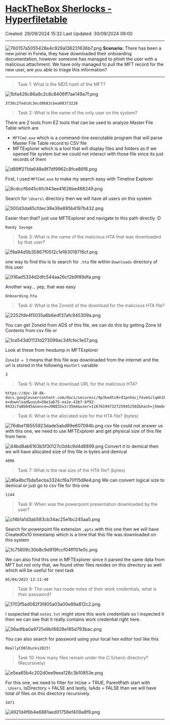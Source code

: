 # [HackTheBox Sherlocks - Hyperfiletable](https://app.hackthebox.com/sherlocks/Hyperfiletable)
Created: 29/09/2024 15:32
Last Updated: 30/09/2024 09:00
* * *
![760157a5055428e4c929a136231636b7.png](/_resources/760157a5055428e4c929a136231636b7.png)
**Scenario:**
There has been a new joiner in Forela, they have downloaded their onboarding documentation, however someone has managed to phish the user with a malicious attachment. We have only managed to pull the MFT record for the new user, are you able to triage this information?

* * *
>Task 1: What is the MD5 hash of the MFT?

![1bfa426c86a9c2c8c8406ff7ae149a7f.png](/_resources/1bfa426c86a9c2c8c8406ff7ae149a7f.png)
```
3730c2fedcdc3ecd9b83cbea08373226
```

>Task 2: What is the name of the only user on the system?

There are 2 tools from EZ tools that can be used to analyze Master File Table which are
- `MFTCmd.exe` which is a command-line executable program that will parse Master File Table record to CSV file 
- MFTExplorer which is a tool that will display files and folders as if we opened file system but we could not interact with those file since its just records of them 

![d89ff211da648e8f7df9962c8fce86f8.png](/_resources/d89ff211da648e8f7df9962c8fce86f8.png)

First, I used `MFTCmd.exe` to make my search easy with Timeline Explorer

![8cdccf6d45c6fc943ee41626be486249.png](/_resources/8cdccf6d45c6fc943ee41626be486249.png)

Search for `\Users\` directory then we will have all users on this system

![500d3da85cfdec38e36e895b4197b432.png](/_resources/500d3da85cfdec38e36e895b4197b432.png)

Easier than that? just use MFTExplorer and navigate to this path directly :D

```
Randy Savage
```

>Task 3: What is the name of the malicious HTA that was downloaded by that user?

![f9a94d0b35867f0512c1e163018716cf.png](/_resources/f9a94d0b35867f0512c1e163018716cf.png)

one way to find this is to search for `.hta` file within `Downloads` directory of this user

![016ad5334d2dfc544aa26cf2b9f89dfa.png](/_resources/016ad5334d2dfc544aa26cf2b9f89dfa.png)

Another way... yep, that was easy

```
Onboarding.hta
```

>Task 4: What is the ZoneId of the download for the malicious HTA file?

![2252fde4f5035a6b6edf37afc945309a.png](/_resources/2252fde4f5035a6b6edf37afc945309a.png)

You can get ZoneId from ADS of this file, we can do this by getting Zone Id Contents from csv file or 

![1ce543d01131d273099ac34fcfec1e07.png](/_resources/1ce543d01131d273099ac34fcfec1e07.png)

Look at these from hexdump in MFTExplorer

`ZoneId = 3` means that this file was downloaded from the internet and the url is stored in the following `HostUrl` variable 

```
3
```

>Task 5: What is the download URL for the malicious HTA?
```
https://doc-10-8k-docs.googleusercontent.com/docs/securesc/9p3kedtu9rd1pnhecjfevm1clqmh1kc1/9mob6oj9jdbq89eegoedo0c9f3fpmrnj/1680708975000/04991425918988780232/11676194732725945250Z/1hsQhtmZJW9xZGgniME93H3mXZIV4OKgX?e=download&uuid=56e1ab75-ea1e-41b7-bf92-9432cfa8b645&nonce=u98832u1r35me&user=11676194732725945250Z&hash=j5meb42cqr57pa0ef411ja1k70jkgphq
```

>Task 6: What is the allocated size for the HTA file? (bytes)

![76dbe118555923dade5abd99e607094b.png](/_resources/76dbe118555923dade5abd99e607094b.png)
csv file could not answer us with this one, we need to use MFTExplorer and get physical size of this file from here. 

![44bd8ab6163b5f30127c0d4c9d4d8899.png](/_resources/44bd8ab6163b5f30127c0d4c9d4d8899.png)
Convert it to demical then we will have allocated size of this file in bytes and demical

```
4096
```

>Task 7: What is the real size of the HTA file? (bytes)

![d6a4bc15da5ecba3324cf6a70f15d8e4.png](/_resources/d6a4bc15da5ecba3324cf6a70f15d8e4.png)
We can convert logical size to demical or just go to csv file for this one

```
1144
```

>Task 8: When was the powerpoint presentation downloaded by the user?

![cf4b1a1d3ab583cb34ac25e1bc245aa5.png](/_resources/cf4b1a1d3ab583cb34ac25e1bc245aa5.png)

Search for powerpoint file extension `.pptx` with this one then we will have Created0x10 timestamp which is a time that this file was downloaded on this system

![1c75809c30b8c9d919fccf04ff101e0c.png](/_resources/1c75809c30b8c9d919fccf04ff101e0c.png)

We can also find this one in MFTExplorer since it parsed the same data from MFT but not only that, we found other files resides on this directory as well which will be useful for next task

```
05/04/2023 13:11:49
```

>Task 9: The user has made notes of their work credentials, what is their password?

![1703f5ad082f3f405a03a00e89a812c2.png](/_resources/1703f5ad082f3f405a03a00e89a812c2.png)

I suspected that `notes.txt` might store this work credentials so I inspected it then we can see that it really contains work credential right here.

![36adfba0a9725e8b18828e185d793bac.png](/_resources/36adfba0a9725e8b18828e185d793bac.png)

You can also search for password using your local hex editor tool like this

```
ReallyC00lDucks2023!
```

>Task 10: How many files remain under the C:\Users\ directory? (Recursively)

![e5ea65b4c202d0ee9eea128c3b10853e.png](/_resources/e5ea65b4c202d0ee9eea128c3b10853e.png)

For this one, we need to filter for InUse = TRUE, ParentPath start with `.\Users`, IsDirectory = FALSE and lastly, IsAds = FALSE then we will have total of files on this directory recursively.

```
3471
```

![4921d4f6b4e6881aed01756ef409a8f9.png](/_resources/4921d4f6b4e6881aed01756ef409a8f9.png)
* * *
